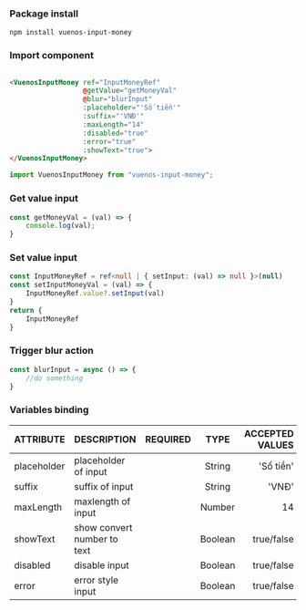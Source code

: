 ### Package install

```
npm install vuenos-input-money
```

### Import component

```html

<VuenosInputMoney ref="InputMoneyRef"
                  @getValue="getMoneyVal"
                  @blur="blurInput"
                  :placeholder="'Số tiền'"
                  :suffix="'VNĐ'"
                  :maxLength="14"
                  :disabled="true"
                  :error="true"
                  :showText="true">
</VuenosInputMoney>
```

```typescript
import VuenosInputMoney from "vuenos-input-money";
```

### Get value input

```typescript
const getMoneyVal = (val) => {
    console.log(val);
}
```

### Set value input

```typescript
const InputMoneyRef = ref<null | { setInput: (val) => null }>(null)
const setInputMoneyVal = (val) => {
    InputMoneyRef.value?.setInput(val)
}
return {
    InputMoneyRef
}
```

### Trigger blur action

```typescript
const blurInput = async () => {
    //do something
}
```

### Variables binding

| ATTRIBUTE   | DESCRIPTION                 | REQUIRED |  TYPE   | ACCEPTED VALUES | DEFAULT |
|:------------|:----------------------------|:--------:|:-------:|----------------:|--------:|
| placeholder | placeholder of input        |          | String  |       'Số tiền' |   empty |
| suffix      | suffix of input             |          | String  |           'VNĐ' |   empty |
| maxLength   | maxlength of input          |          | Number  |              14 |   empty |
| showText    | show convert number to text |          | Boolean |      true/false |   false |
| disabled    | disable input               |          | Boolean |      true/false |   false |
| error       | error style input           |          | Boolean |      true/false |   empty |

